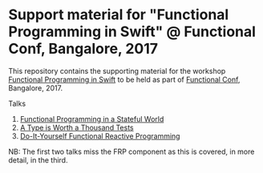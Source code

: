 # Support material for "Functional Programming in Swift" @ Functional Conf, Bangalore, 2017

This repository contains the supporting material for the workshop [Functional Programming in Swift](https://functionalconf.com/proposal.html?id=4054) to be held as part of [Functional Conf](https://functionalconf.com), Bangalore, 2017.

Talks
1. [Functional Programming in a Stateful World]()
2. [A Type is Worth a Thousand Tests]()
3. [Do-It-Yourself Functional Reactive Programming]()

NB: The first two talks miss the FRP component as this is covered, in more detail, in the third.
